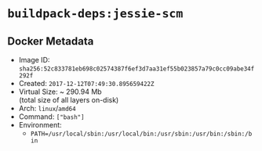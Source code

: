 # `buildpack-deps:jessie-scm`

## Docker Metadata

- Image ID: `sha256:52c833781eb698c02574387f6ef3d7aa31ef55b023857a79c0cc09abe34f292f`
- Created: `2017-12-12T07:49:30.895659422Z`
- Virtual Size: ~ 290.94 Mb  
  (total size of all layers on-disk)
- Arch: `linux`/`amd64`
- Command: `["bash"]`
- Environment:
  - `PATH=/usr/local/sbin:/usr/local/bin:/usr/sbin:/usr/bin:/sbin:/bin`
